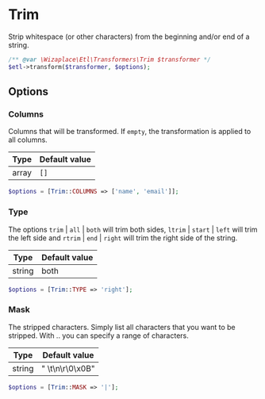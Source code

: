 # Trim

Strip whitespace (or other characters) from the beginning and/or end of a string.

```php
/** @var \Wizaplace\Etl\Transformers\Trim $transformer */
$etl->transform($transformer, $options);
```


## Options

### Columns
Columns that will be transformed. If `empty`, the transformation is applied to all columns.

| Type | Default value |
|----- | ------------- |
| array | `[]` |

```php
$options = [Trim::COLUMNS => ['name', 'email']];
```

### Type
The options `trim` &#124; `all` &#124; `both` will trim both sides, `ltrim` &#124; `start` &#124; `left` will trim the left side and `rtrim` &#124; `end` &#124; `right` will trim the right side of the string.

| Type | Default value |
|----- | ------------- |
| string | both |

```php
$options = [Trim::TYPE => 'right'];
```

### Mask
The stripped characters. Simply list all characters that you want to be stripped. With .. you can specify a range of characters.

| Type | Default value |
|----- | ------------- |
| string | "&nbsp;\t\n\r\0\x0B" |

```php
$options = [Trim::MASK => '|'];
```
